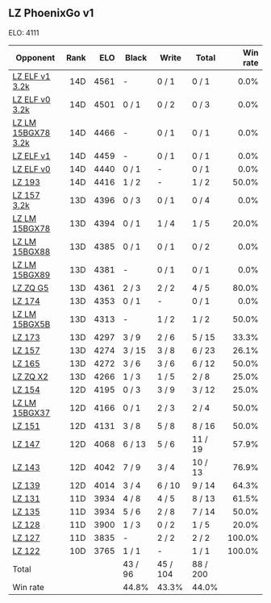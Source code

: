 ## LZ PhoenixGo v1 ##

ELO: 4111

Opponent | Rank | ELO | Black | Write | Total | Win rate
---------|-----:|----:|-------|-------|-------|-------:
[LZ ELF v1 3.2k](LZ%20ELF%20v1%203.2k.md) | 14D | 4561 | - | 0 / 1 | 0 / 1 | 0.0%
[LZ ELF v0 3.2k](LZ%20ELF%20v0%203.2k.md) | 14D | 4501 | 0 / 1 | 0 / 2 | 0 / 3 | 0.0%
[LZ LM 15BGX78 3.2k](LZ%20LM%2015BGX78%203.2k.md) | 14D | 4466 | - | 0 / 1 | 0 / 1 | 0.0%
[LZ ELF v1](LZ%20ELF%20v1.md) | 14D | 4459 | - | 0 / 1 | 0 / 1 | 0.0%
[LZ ELF v0](LZ%20ELF%20v0.md) | 14D | 4440 | 0 / 1 | - | 0 / 1 | 0.0%
[LZ 193](LZ%20193.md) | 14D | 4416 | 1 / 2 | - | 1 / 2 | 50.0%
[LZ 157 3.2k](LZ%20157%203.2k.md) | 13D | 4396 | 0 / 3 | 0 / 1 | 0 / 4 | 0.0%
[LZ LM 15BGX78](LZ%20LM%2015BGX78.md) | 13D | 4394 | 0 / 1 | 1 / 4 | 1 / 5 | 20.0%
[LZ LM 15BGX88](LZ%20LM%2015BGX88.md) | 13D | 4385 | 0 / 1 | 0 / 1 | 0 / 2 | 0.0%
[LZ LM 15BGX89](LZ%20LM%2015BGX89.md) | 13D | 4381 | - | 0 / 1 | 0 / 1 | 0.0%
[LZ ZQ G5](LZ%20ZQ%20G5.md) | 13D | 4361 | 2 / 3 | 2 / 2 | 4 / 5 | 80.0%
[LZ 174](LZ%20174.md) | 13D | 4353 | 0 / 1 | - | 0 / 1 | 0.0%
[LZ LM 15BGX5B](LZ%20LM%2015BGX5B.md) | 13D | 4313 | - | 1 / 2 | 1 / 2 | 50.0%
[LZ 173](LZ%20173.md) | 13D | 4297 | 3 / 9 | 2 / 6 | 5 / 15 | 33.3%
[LZ 157](LZ%20157.md) | 13D | 4274 | 3 / 15 | 3 / 8 | 6 / 23 | 26.1%
[LZ 165](LZ%20165.md) | 13D | 4272 | 3 / 6 | 3 / 6 | 6 / 12 | 50.0%
[LZ ZQ X2](LZ%20ZQ%20X2.md) | 13D | 4266 | 1 / 3 | 1 / 5 | 2 / 8 | 25.0%
[LZ 154](LZ%20154.md) | 12D | 4195 | 0 / 3 | 3 / 9 | 3 / 12 | 25.0%
[LZ LM 15BGX37](LZ%20LM%2015BGX37.md) | 12D | 4166 | 0 / 1 | 2 / 3 | 2 / 4 | 50.0%
[LZ 151](LZ%20151.md) | 12D | 4131 | 3 / 8 | 5 / 8 | 8 / 16 | 50.0%
[LZ 147](LZ%20147.md) | 12D | 4068 | 6 / 13 | 5 / 6 | 11 / 19 | 57.9%
[LZ 143](LZ%20143.md) | 12D | 4042 | 7 / 9 | 3 / 4 | 10 / 13 | 76.9%
[LZ 139](LZ%20139.md) | 12D | 4014 | 3 / 4 | 6 / 10 | 9 / 14 | 64.3%
[LZ 131](LZ%20131.md) | 11D | 3934 | 4 / 8 | 4 / 5 | 8 / 13 | 61.5%
[LZ 135](LZ%20135.md) | 11D | 3934 | 5 / 6 | 2 / 8 | 7 / 14 | 50.0%
[LZ 128](LZ%20128.md) | 11D | 3900 | 1 / 3 | 0 / 2 | 1 / 5 | 20.0%
[LZ 127](LZ%20127.md) | 11D | 3835 | - | 2 / 2 | 2 / 2 | 100.0%
[LZ 122](LZ%20122.md) | 10D | 3765 | 1 / 1 | - | 1 / 1 | 100.0%
Total | | | 43 / 96 | 45 / 104 | 88 / 200 | 
Win rate| | | 44.8% | 43.3% | 44.0% | 
